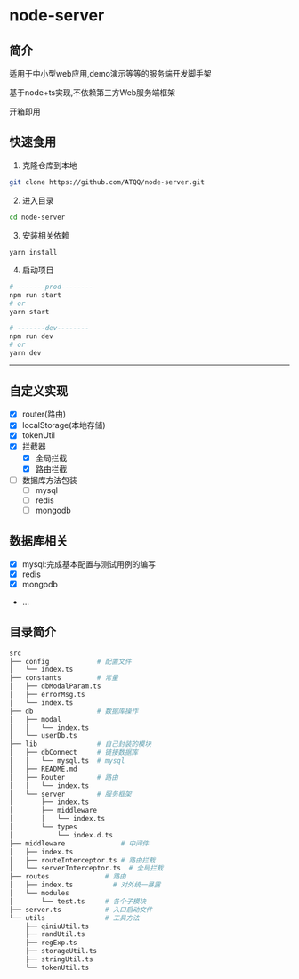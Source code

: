 # node-server

## 简介
适用于中小型web应用,demo演示等等的服务端开发脚手架

基于node+ts实现,不依赖第三方Web服务端框架

开箱即用
## 快速食用
1. 克隆仓库到本地
```sh
git clone https://github.com/ATQQ/node-server.git
```

2. 进入目录
```sh
cd node-server
```

3. 安装相关依赖
```sh
yarn install
```

4. 启动项目
```sh
# -------prod--------
npm run start
# or
yarn start

# -------dev--------
npm run dev
# or
yarn dev
```
---

## 自定义实现
* [x] router(路由)
* [x] localStorage(本地存储)
* [x] tokenUtil
* [x] 拦截器
  * [x] 全局拦截
  * [x] 路由拦截
* [ ] 数据库方法包装
  * [ ] mysql
  * [ ] redis
  * [ ] mongodb

## 数据库相关
* [x] mysql:完成基本配置与测试用例的编写
* [x] redis
* [x] mongodb
* ...

## 目录简介

```sh
src
├── config            # 配置文件
│   └── index.ts
├── constants         # 常量
│   ├── dbModalParam.ts
│   ├── errorMsg.ts
│   └── index.ts
├── db                # 数据库操作
│   ├── modal
│   │   └── index.ts
│   └── userDb.ts
├── lib               # 自己封装的模块
│   ├── dbConnect     # 链接数据库
│   │   └── mysql.ts  # mysql
│   ├── README.md     
│   ├── Router        # 路由
│   │   └── index.ts
│   └── server        # 服务框架
│       ├── index.ts
│       ├── middleware
│       │   └── index.ts
│       └── types
│           └── index.d.ts
├── middleware              # 中间件
│   ├── index.ts
│   ├── routeInterceptor.ts # 路由拦截
│   └── serverInterceptor.ts  # 全局拦截
├── routes              # 路由
│   ├── index.ts          # 对外统一暴露
│   └── modules 
│       └── test.ts     # 各个子模块
├── server.ts           # 入口启动文件
└── utils               # 工具方法
    ├── qiniuUtil.ts
    ├── randUtil.ts
    ├── regExp.ts
    ├── storageUtil.ts
    ├── stringUtil.ts
    └── tokenUtil.ts
```
